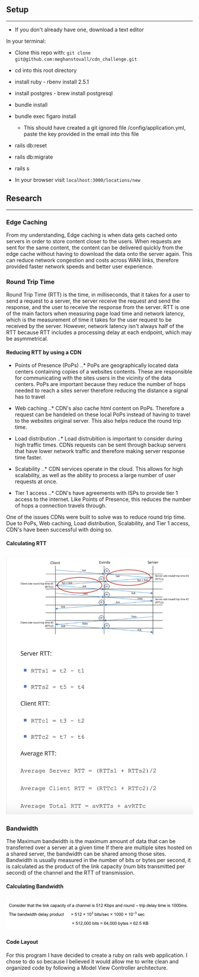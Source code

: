 ## Setup  
---
- If you don't already have one, download a text editor


In your terminal:
- Clone this repo with: `git clone git@github.com:meghanstovall/cdn_challenge.git` 
- cd into this root directory
- install ruby - rbenv install 2.5.1
- install postgres - brew install postgresql
- bundle install
- bundle exec figaro install
  - This should have created a git ignored file /config/application.yml, paste the key provided in the email into this file
- rails db:reset
- rails db:migrate
- rails s

- In your browser visit `localhost:3000/locations/new`


## Research   
---
### Edge Caching
From my understanding, Edge caching is when data gets cached onto servers in order to store content closer to the users. When requests are sent for the same content, the content can be delivered quickly from the edge cache without having to download the data onto the server again. This can reduce network congestion and costs across WAN links, therefore provided faster network speeds and better user experience.

### Round Trip Time
Round Trip Time (RTT) is the time, in milliseconds, that it takes for a user to send a request to a server, the server receive the request and send the response, and the user to receive the response from the server. RTT is one of the main factors when measuring page load time and network latency, which is the measurement of time it takes for the user request to be received by the server. However, network latency isn't always half of the RTT because RTT includes a processing delay at each endpoint, which may be asymmetrical.

#### Reducing RTT by using a CDN
- Points of Presence (PoPs)
..* PoPs are geographically located data centers containing copies of a websites contents. These are responsible for communicating with the sites users in the vicinity of the data centers. PoPs are important because they reduce the number of hops needed to reach a sites server therefore reducing the distance a signal has to travel  

- Web caching
..* CDN's also cache html content on PoPs. Therefore a request can be handeled on these local PoPs instead of having to travel to the websites original server. This also helps reduce the round trip time.  

- Load distribution
..* Load distrubition is important to consider during high traffic times. CDNs requests can be sent through backup servers that have lower network traffic and therefore making server response time faster.  

- Scalability
..* CDN services operate in the cloud. This allows for high scalability, as well as the ability to process a large number of user requests at once.  

- Tier 1 access
..* CDN's have agreements with ISPs to provide tier 1 access to the internet. Like Points of Presence, this reduces the number of hops a connection travels through.  

One of the issues CDNs were built to solve was to reduce round trip time. Due to PoPs, Web caching, Load distribution, Scalability, and Tier 1 access, CDN's have been successful with doing so.  

#### Calculating RTT
![GitHub Logo](/images/calculatingRTT.png)  
---  

### Bandwidth
The Maximum bandwidth is the maximum amount of data that can be transferred over a server at a given time If there are multiple sites hosted on a shared server, the bandwidth can be shared among those sites. Bandwidth is usually measured in the number of bits or bytes per second, it is calculated as the product of the link capacity (num bits transmitted per second) of the channel and the RTT of transmission.

#### Calculating Bandwidth  
![GitHub Logo](/images/calculatingBandwidth.png)  
---

#### Code Layout
For this program I have decided to create a ruby on rails web application. I chose to do so because I believed it would allow me to write clean and organized code by following a Model View Controller architecture.
